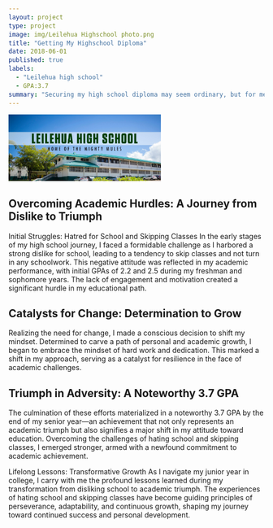 ```yaml
---
layout: project
type: project
image: img/Leilehua Highschool photo.png
title: "Getting My Highschool Diploma"
date: 2018-06-01
published: true
labels:
  - "Leilehua high school"
  - GPA:3.7
summary: "Securing my high school diploma may seem ordinary, but for me, it signifies a remarkable journey. Despite a challenging start, I emerged with a decent GPA, and this accomplishment, viewed from my current standpoint as a college junior, represents a significant endeavor."
---
```


<img width="300px" class="rounded float-start pe-4" src="../img/header.jpg">


## Overcoming Academic Hurdles: A Journey from Dislike to Triumph
Initial Struggles: Hatred for School and Skipping Classes
In the early stages of my high school journey, I faced a formidable challenge as I harbored a strong dislike for school, leading to a tendency to skip classes and not turn in any schoolwork. This negative attitude was reflected in my academic performance, with initial GPAs of 2.2 and 2.5 during my freshman and sophomore years. The lack of engagement and motivation created a significant hurdle in my educational path.

## Catalysts for Change: Determination to Grow
Realizing the need for change, I made a conscious decision to shift my mindset. Determined to carve a path of personal and academic growth, I began to embrace the mindset of hard work and dedication. This marked a shift in my approach, serving as a catalyst for resilience in the face of academic challenges.

## Triumph in Adversity: A Noteworthy 3.7 GPA
The culmination of these efforts materialized in a noteworthy 3.7 GPA by the end of my senior year—an achievement that not only represents an academic triumph but also signifies a major shift in my attitude toward education. Overcoming the challenges of hating school and skipping classes, I emerged stronger, armed with a newfound commitment to academic achievement.

Lifelong Lessons: Transformative Growth
As I navigate my junior year in college, I carry with me the profound lessons learned during my transformation from disliking school to academic triumph. The experiences of hating school and skipping classes have become guiding principles of perseverance, adaptability, and continuous growth, shaping my journey toward continued success and personal development.

